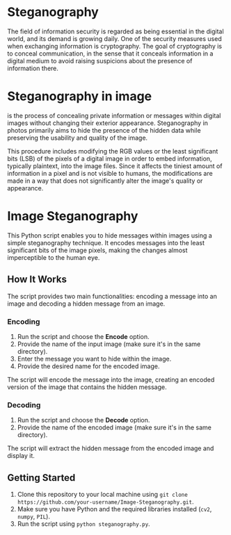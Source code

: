 # Steganography
The field of information security is regarded as being essential in the digital world, and its demand is growing daily.
One of the security measures used when exchanging information is cryptography.
The goal of cryptography is to conceal communication, in the sense that it conceals information in a digital medium to avoid raising suspicions about the presence of information there.

# Steganography in image
is the process of concealing private information or messages within digital images without changing their exterior appearance.
Steganography in photos primarily aims to hide the presence of the hidden data while preserving the usability and quality of the image.

This procedure includes modifying the RGB values or the least significant bits (LSB) of the pixels of a digital image in order to embed information, typically plaintext, into the image files.
Since it affects the tiniest amount of information in a pixel and is not visible to humans, the modifications are made in a way that does not significantly alter the image's quality or appearance. 

# Image Steganography

This Python script enables you to hide messages within images using a simple steganography technique. It encodes messages into the least significant bits of the image pixels, making the changes almost imperceptible to the human eye.

## How It Works

The script provides two main functionalities: encoding a message into an image and decoding a hidden message from an image.

### Encoding

1. Run the script and choose the **Encode** option.
2. Provide the name of the input image (make sure it's in the same directory).
3. Enter the message you want to hide within the image.
4. Provide the desired name for the encoded image.

The script will encode the message into the image, creating an encoded version of the image that contains the hidden message.

### Decoding

1. Run the script and choose the **Decode** option.
2. Provide the name of the encoded image (make sure it's in the same directory).

The script will extract the hidden message from the encoded image and display it.

## Getting Started

1. Clone this repository to your local machine using `git clone https://github.com/your-username/Image-Steganography.git`.
2. Make sure you have Python and the required libraries installed (`cv2`, `numpy`, `PIL`).
3. Run the script using `python steganography.py`.
